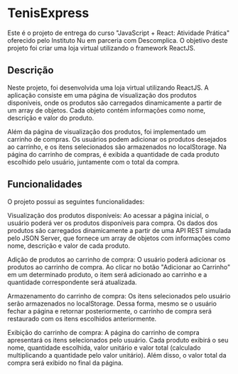 # TenisExpress

Este é o projeto de entrega do curso "JavaScript + React: Atividade Prática" oferecido pelo Instituto Nu em parceria com Descomplica. O objetivo deste projeto foi criar uma loja virtual utilizando o framework ReactJS.

## Descrição
Neste projeto, foi desenvolvida uma loja virtual utilizando ReactJS. A aplicação consiste em uma página de visualização dos produtos disponíveis, onde os produtos são carregados dinamicamente a partir de um array de objetos. Cada objeto contém informações como nome, descrição e valor do produto.

Além da página de visualização dos produtos, foi implementado um carrinho de compras. Os usuários podem adicionar os produtos desejados ao carrinho, e os itens selecionados são armazenados no localStorage. Na página do carrinho de compras, é exibida a quantidade de cada produto escolhido pelo usuário, juntamente com o total da compra.

## Funcionalidades

O projeto possui as seguintes funcionalidades:

Visualização dos produtos disponíveis: Ao acessar a página inicial, o usuário poderá ver os produtos disponíveis para compra. Os dados dos produtos são carregados dinamicamente a partir de uma API REST simulada pelo JSON Server, que fornece um array de objetos com informações como nome, descrição e valor de cada produto.

Adição de produtos ao carrinho de compra: O usuário poderá adicionar os produtos ao carrinho de compra. Ao clicar no botão "Adicionar ao Carrinho" em um determinado produto, o item será adicionado ao carrinho e a quantidade correspondente será atualizada.

Armazenamento do carrinho de compra: Os itens selecionados pelo usuário serão armazenados no localStorage. Dessa forma, mesmo se o usuário fechar a página e retornar posteriormente, o carrinho de compra será restaurado com os itens escolhidos anteriormente.

Exibição do carrinho de compra: A página do carrinho de compra apresentará os itens selecionados pelo usuário. Cada produto exibirá o seu nome, quantidade escolhida, valor unitário e valor total (calculado multiplicando a quantidade pelo valor unitário). Além disso, o valor total da compra será exibido no final da página.
